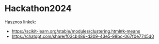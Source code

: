 # Hackathon2024

Hasznos linkek:
 - https://scikit-learn.org/stable/modules/clustering.html#k-means
 - https://chatgpt.com/share/f03cb486-d309-43e5-98bc-067f0e7745d0
